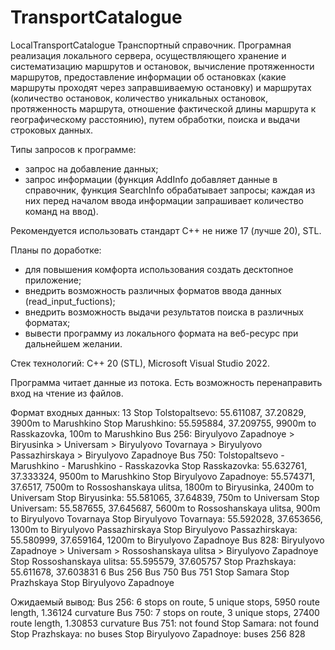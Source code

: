 # TransportCatalogue
LocalTransportCatalogue
Транспортный справочник.
Програмная реализация локального сервера, осуществляющего хранение и систематизацию маршрутов и остановок, вычисление протяженности маршрутов, предоставление информации об остановках (какие маршруты проходят через заправшиваемую остановку) и маршрутах (количество остановок, количество уникальных остановок, протяженность маршрута, отношение фактической длины маршрута к географическому расстоянию), путем обработки, поиска и выдачи строковых данных.

Типы запросов к программе: 
- запрос на добавление данных;
- запрос информации
(функция AddInfo добавляет данные в справочник, функция SearchInfo обрабатывает запросы; каждая из них перед началом ввода информации запрашивает количество команд на ввод).
 
Рекомендуется использовать стандарт C++ не ниже 17 (лучше 20), STL.

Планы по доработке: 
- для повышения комфорта использования создать десктопное приложение;
- внедрить возможность различных форматов ввода данных (read_input_fuctions);
- внедрить возможность выдачи результатов поиска в различных форматах;
- вывести программу из локального формата на веб-ресурс при дальнейшем желании.

Стек технологий: C++ 20 (STL), Microsoft Visual Studio 2022.

Программа читает данные из потока. Есть возможность перенаправить вход на чтение из файлов.

Формат входных данных:
13
Stop Tolstopaltsevo: 55.611087, 37.20829, 3900m to Marushkino
Stop Marushkino: 55.595884, 37.209755, 9900m to Rasskazovka, 100m to Marushkino
Bus 256: Biryulyovo Zapadnoye > Biryusinka > Universam > Biryulyovo Tovarnaya > Biryulyovo Passazhirskaya > Biryulyovo Zapadnoye
Bus 750: Tolstopaltsevo - Marushkino - Marushkino - Rasskazovka
Stop Rasskazovka: 55.632761, 37.333324, 9500m to Marushkino
Stop Biryulyovo Zapadnoye: 55.574371, 37.6517, 7500m to Rossoshanskaya ulitsa, 1800m to Biryusinka, 2400m to Universam
Stop Biryusinka: 55.581065, 37.64839, 750m to Universam
Stop Universam: 55.587655, 37.645687, 5600m to Rossoshanskaya ulitsa, 900m to Biryulyovo Tovarnaya
Stop Biryulyovo Tovarnaya: 55.592028, 37.653656, 1300m to Biryulyovo Passazhirskaya
Stop Biryulyovo Passazhirskaya: 55.580999, 37.659164, 1200m to Biryulyovo Zapadnoye
Bus 828: Biryulyovo Zapadnoye > Universam > Rossoshanskaya ulitsa > Biryulyovo Zapadnoye
Stop Rossoshanskaya ulitsa: 55.595579, 37.605757
Stop Prazhskaya: 55.611678, 37.603831
6
Bus 256
Bus 750
Bus 751
Stop Samara
Stop Prazhskaya
Stop Biryulyovo Zapadnoye

Ожидаемый вывод: 
Bus 256: 6 stops on route, 5 unique stops, 5950 route length, 1.36124 curvature
Bus 750: 7 stops on route, 3 unique stops, 27400 route length, 1.30853 curvature
Bus 751: not found
Stop Samara: not found
Stop Prazhskaya: no buses
Stop Biryulyovo Zapadnoye: buses 256 828 
